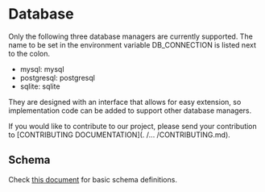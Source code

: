 # Database

Only the following three database managers are currently supported.
The name to be set in the environment variable DB_CONNECTION is listed next to the colon.

- mysql: mysql
- postgresql: postgresql
- sqlite: sqlite

They are designed with an interface that allows for easy extension, so implementation code can be added to support other database managers.

If you would like to contribute to our project, please send your contribution to [CONTRIBUTING DOCUMENTATION](. /... /CONTRIBUTING.md).

## Schema

Check [this document](../schema/README.md) for basic schema definitions.
